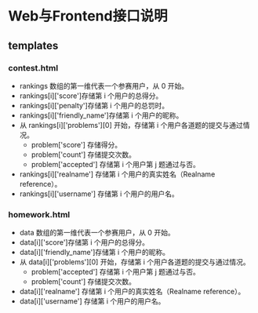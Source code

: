 # Web与Frontend接口说明
## templates

### contest.html

- rankings 数组的第一维代表一个参赛用户，从 0 开始。
- rankings[i]['score']存储第 i 个用户的总得分。
- rankings[i]['penalty']存储第 i 个用户的总罚时。
- rankings[i]['friendly_name']存储第 i 个用户的昵称。
- 从 rankings[i]['problems'][0] 开始，存储第 i 个用户各道题的提交与通过情况。
	- problem['score'] 存储得分。
	- problem['count'] 存储提交次数。
	- problem['accepted'] 存储第 i 个用户第 j 题通过与否。
- rankings[i]['realname'] 存储第 i 个用户的真实姓名（Realname reference）。
- rankings[i]['username'] 存储第 i 个用户的用户名。

### homework.html

- data 数组的第一维代表一个参赛用户，从 0 开始。
- data[i]['score']存储第 i 个用户的总得分。
- data[i]['friendly_name']存储第 i 个用户的昵称。
- 从 data[i]['problems'][0] 开始，存储第 i 个用户各道题的提交与通过情况。
	- problem['accepted'] 存储第 i 个用户第 j 题通过与否。
	- problem['count'] 存储提交次数。
- data[i]['realname'] 存储第 i 个用户的真实姓名（Realname reference）。
- data[i]['username'] 存储第 i 个用户的用户名。
